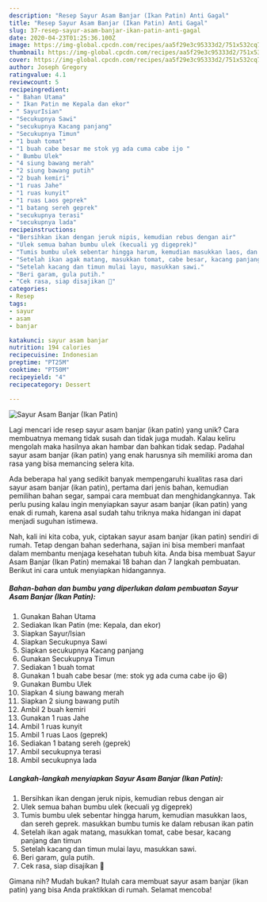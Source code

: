 ```yaml
---
description: "Resep Sayur Asam Banjar (Ikan Patin) Anti Gagal"
title: "Resep Sayur Asam Banjar (Ikan Patin) Anti Gagal"
slug: 37-resep-sayur-asam-banjar-ikan-patin-anti-gagal
date: 2020-04-23T01:25:36.100Z
image: https://img-global.cpcdn.com/recipes/aa5f29e3c95333d2/751x532cq70/sayur-asam-banjar-ikan-patin-foto-resep-utama.jpg
thumbnail: https://img-global.cpcdn.com/recipes/aa5f29e3c95333d2/751x532cq70/sayur-asam-banjar-ikan-patin-foto-resep-utama.jpg
cover: https://img-global.cpcdn.com/recipes/aa5f29e3c95333d2/751x532cq70/sayur-asam-banjar-ikan-patin-foto-resep-utama.jpg
author: Joseph Gregory
ratingvalue: 4.1
reviewcount: 5
recipeingredient:
- " Bahan Utama"
- " Ikan Patin me Kepala dan ekor"
- " SayurIsian"
- "Secukupnya Sawi"
- "secukupnya Kacang panjang"
- "Secukupnya Timun"
- "1 buah tomat"
- "1 buah cabe besar me stok yg ada cuma cabe ijo "
- " Bumbu Ulek"
- "4 siung bawang merah"
- "2 siung bawang putih"
- "2 buah kemiri"
- "1 ruas Jahe"
- "1 ruas kunyit"
- "1 ruas Laos geprek"
- "1 batang sereh geprek"
- "secukupnya terasi"
- "secukupnya lada"
recipeinstructions:
- "Bersihkan ikan dengan jeruk nipis, kemudian rebus dengan air"
- "Ulek semua bahan bumbu ulek (kecuali yg digeprek)"
- "Tumis bumbu ulek sebentar hingga harum, kemudian masukkan laos, dan sereh geprek. masukkan bumbu tumis ke dalam rebusan ikan patin"
- "Setelah ikan agak matang, masukkan tomat, cabe besar, kacang panjang dan timun"
- "Setelah kacang dan timun mulai layu, masukkan sawi."
- "Beri garam, gula putih."
- "Cek rasa, siap disajikan 🤗"
categories:
- Resep
tags:
- sayur
- asam
- banjar

katakunci: sayur asam banjar 
nutrition: 194 calories
recipecuisine: Indonesian
preptime: "PT25M"
cooktime: "PT50M"
recipeyield: "4"
recipecategory: Dessert

---
```



![Sayur Asam Banjar (Ikan Patin)](https://img-global.cpcdn.com/recipes/aa5f29e3c95333d2/751x532cq70/sayur-asam-banjar-ikan-patin-foto-resep-utama.jpg)

Lagi mencari ide resep sayur asam banjar (ikan patin) yang unik? Cara membuatnya memang tidak susah dan tidak juga mudah. Kalau keliru mengolah maka hasilnya akan hambar dan bahkan tidak sedap. Padahal sayur asam banjar (ikan patin) yang enak harusnya sih memiliki aroma dan rasa yang bisa memancing selera kita.

Ada beberapa hal yang sedikit banyak mempengaruhi kualitas rasa dari sayur asam banjar (ikan patin), pertama dari jenis bahan, kemudian pemilihan bahan segar, sampai cara membuat dan menghidangkannya. Tak perlu pusing kalau ingin menyiapkan sayur asam banjar (ikan patin) yang enak di rumah, karena asal sudah tahu triknya maka hidangan ini dapat menjadi suguhan istimewa.




Nah, kali ini kita coba, yuk, ciptakan sayur asam banjar (ikan patin) sendiri di rumah. Tetap dengan bahan sederhana, sajian ini bisa memberi manfaat dalam membantu menjaga kesehatan tubuh kita. Anda bisa membuat Sayur Asam Banjar (Ikan Patin) memakai 18 bahan dan 7 langkah pembuatan. Berikut ini cara untuk menyiapkan hidangannya.

<!--inarticleads1-->

##### Bahan-bahan dan bumbu yang diperlukan dalam pembuatan Sayur Asam Banjar (Ikan Patin):

1. Gunakan  Bahan Utama
1. Sediakan  Ikan Patin (me: Kepala, dan ekor)
1. Siapkan  Sayur/Isian
1. Siapkan Secukupnya Sawi
1. Siapkan secukupnya Kacang panjang
1. Gunakan Secukupnya Timun
1. Sediakan 1 buah tomat
1. Gunakan 1 buah cabe besar (me: stok yg ada cuma cabe ijo 😆)
1. Gunakan  Bumbu Ulek
1. Siapkan 4 siung bawang merah
1. Siapkan 2 siung bawang putih
1. Ambil 2 buah kemiri
1. Gunakan 1 ruas Jahe
1. Ambil 1 ruas kunyit
1. Ambil 1 ruas Laos (geprek)
1. Sediakan 1 batang sereh (geprek)
1. Ambil secukupnya terasi
1. Ambil secukupnya lada




<!--inarticleads2-->

##### Langkah-langkah menyiapkan Sayur Asam Banjar (Ikan Patin):

1. Bersihkan ikan dengan jeruk nipis, kemudian rebus dengan air
1. Ulek semua bahan bumbu ulek (kecuali yg digeprek)
1. Tumis bumbu ulek sebentar hingga harum, kemudian masukkan laos, dan sereh geprek. masukkan bumbu tumis ke dalam rebusan ikan patin
1. Setelah ikan agak matang, masukkan tomat, cabe besar, kacang panjang dan timun
1. Setelah kacang dan timun mulai layu, masukkan sawi.
1. Beri garam, gula putih.
1. Cek rasa, siap disajikan 🤗




Gimana nih? Mudah bukan? Itulah cara membuat sayur asam banjar (ikan patin) yang bisa Anda praktikkan di rumah. Selamat mencoba!
